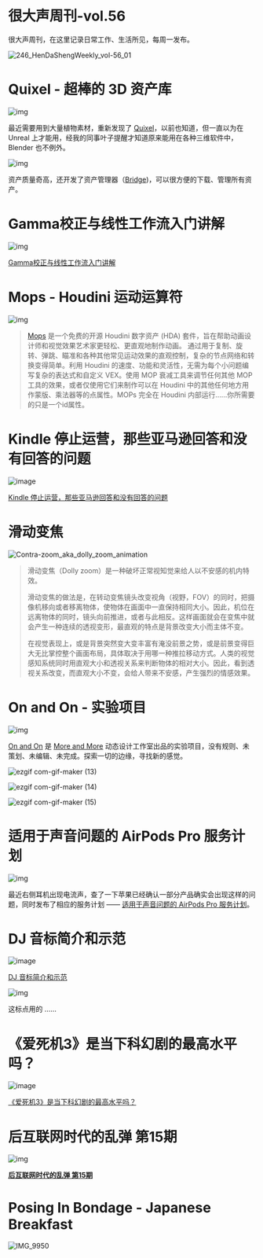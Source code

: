 # 很大声周刊-vol.56
很大声周刊，在这里记录日常工作、生活所见，每周一发布。

![246_HenDaShengWeekly_vol-56_01](https://user-images.githubusercontent.com/20842136/172057666-34c32a31-a563-4257-b328-8e671530f81e.png)

# Quixel - 超棒的 3D 资产库
![img](https://user-images.githubusercontent.com/20842136/172057980-13b846e3-a6d5-48ad-986a-de8c797447be.png)

最近需要用到大量植物素材，重新发现了 [Quixel](https://quixel.com/)，以前也知道，但一直以为在 Unreal 上才能用，经我的同事叶子提醒才知道原来能用在各种三维软件中，Blender 也不例外。

![img](https://user-images.githubusercontent.com/20842136/172058213-4bd4c3b2-9a27-4828-ab3d-7d133113eb04.png)

资产质量奇高，还开发了资产管理器（[Bridge](https://quixel.com/bridge))，可以很方便的下载、管理所有资产。

# Gamma校正与线性工作流入门讲解
![img](https://user-images.githubusercontent.com/20842136/172058876-ade812cf-9867-474a-b4f3-ae7399f81b3c.png)

[Gamma校正与线性工作流入门讲解](https://www.bilibili.com/video/BV15t411Y7cf?spm_id_from=333.880.my_history.page.click)

# Mops - Houdini 运动运算符
![img](https://user-images.githubusercontent.com/20842136/172059496-3c6abbac-efec-473e-9e19-bfc0ba35fa0d.png)

> [Mops](https://www.motionoperators.com/)  是一个免费的开源 Houdini 数字资产 (HDA) 套件，旨在帮助动画设计师和视觉效果艺术家更轻松、更直观地制作动画。
> 通过用于复制、旋转、弹跳、瞄准和各种其他常见运动效果的直观控制，复杂的节点网络和转换变得简单。利用 Houdini 的速度、功能和灵活性，无需为每个小问题编写复杂的表达式和自定义 VEX。使用 MOP 衰减工具来调节任何其他 MOP 工具的效果，或者仅使用它们来制作可以在 Houdini 中的其他任何地方用作蒙版、乘法器等的点属性。MOPs 完全在 Houdini 内部运行……你所需要的只是一个id属性。

# Kindle 停止运营，那些亚马逊回答和没有回答的问题
![image](https://user-images.githubusercontent.com/20842136/172061584-7191d10b-590f-437f-839d-85f91eb79746.png)

[Kindle 停止运营，那些亚马逊回答和没有回答的问题](https://sspai.com/prime/story/kindle-migration-guide)

# 滑动变焦
![Contra-zoom_aka_dolly_zoom_animation](https://user-images.githubusercontent.com/20842136/172059674-99732cc5-3fe4-4944-9b22-ed93b0eab390.gif)

> 滑动变焦（Dolly zoom）是一种破坏正常视知觉来给人以不安感的机内特效。
>
> 滑动变焦的做法是，在转动变焦镜头改变视角（视野，FOV）的同时，把摄像机移向或者移离物体，使物体在画面中一直保持相同大小。因此，机位在远离物体的同时，镜头向前推进，或者与此相反。这样画面就会在变焦中就会产生一种连续的透视变形，最直观的特点是背景改变大小而主体不变。
>
> 在视觉表现上，或是背景突然变大变丰富有淹没前景之势，或是前景变得巨大无比掌控整个画面布局，具体取决于用哪一种推拉移动方式。人类的视觉感知系统同时用直观大小和透视关系来判断物体的相对大小。因此，看到透视关系改变，而直观大小不变，会给人带来不安感，产生强烈的情感效果。

# On and On - 实验项目
![img](https://user-images.githubusercontent.com/20842136/172060689-5f20c70a-b136-4b3c-b645-57c21924bb99.png)

[On and On](https://onandon.studio/) 是 [More and More](https://moreandmoreltd.com/) 动态设计工作室出品的实验项目，没有规则、未策划、未编辑、未完成。探索一切的边缘，寻找新的感觉。

![ezgif com-gif-maker (13)](https://user-images.githubusercontent.com/20842136/172061068-4f9057da-646d-4a1f-9f96-88723719d904.gif)

![ezgif com-gif-maker (14)](https://user-images.githubusercontent.com/20842136/172061083-fde4bd8e-626d-41b5-a3c7-0fd29c055736.gif)

![ezgif com-gif-maker (15)](https://user-images.githubusercontent.com/20842136/172061236-e1450271-8193-404b-bd63-00e51c6d4848.gif)

# 适用于声音问题的 AirPods Pro 服务计划
![img](https://user-images.githubusercontent.com/20842136/172061496-df99747e-afbc-42ee-a35e-89aa4f24c3ca.png)

最近右侧耳机出现电流声，查了一下苹果已经确认一部分产品确实会出现这样的问题，同时发布了相应的服务计划 —— [适用于声音问题的 AirPods Pro 服务计划](https://support.apple.com/zh-cn/airpods-pro-service-program-sound-issues)。

# DJ 音标简介和示范
![image](https://user-images.githubusercontent.com/20842136/172061862-1f8323b7-7cc5-47a3-9693-ca571449e298.png)

[DJ 音标简介和示范](https://www.yingyutu.com/dj)

![img](https://user-images.githubusercontent.com/20842136/172061935-d63742ee-d71d-431d-8c1e-5ed80034e51b.png)

这标点用的 ……

# 《爱死机3》是当下科幻剧的最高水平吗？
![image](https://user-images.githubusercontent.com/20842136/172061732-6e0cf3dc-dfec-4825-96f8-c461ffd7ce53.png)

[《爱死机3》是当下科幻剧的最高水平吗？](https://mp.weixin.qq.com/s/u5f60MWYyuMsi4TU1BVbOg)

# 后互联网时代的乱弹 第15期
![img](https://user-images.githubusercontent.com/20842136/172058997-ffd83129-f51e-437d-a3db-8f090d0a094f.png)

**[后互联网时代的乱弹 第15期](https://www.bilibili.com/video/BV1aY4y1V7VP?spm_id_from=444.41.list.card_archive.click)**

# Posing In Bondage - Japanese Breakfast
![IMG_9950](https://user-images.githubusercontent.com/20842136/172057817-e4058864-0568-4e98-bbd2-6cc948045258.JPG)


